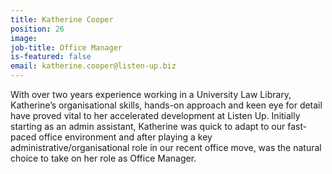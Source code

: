 ```yaml
---
title: Katherine Cooper
position: 26
image: 
job-title: Office Manager
is-featured: false
email: katherine.cooper@listen-up.biz
---
```


With over two years experience working in a University Law Library, Katherine’s organisational skills, hands-on approach and keen eye for detail have proved vital to her accelerated development at Listen Up. Initially starting as an admin assistant, Katherine was quick to adapt to our fast-paced office environment and after playing a key administrative/organisational role in our recent office move, was the natural choice to take on her role as Office Manager.